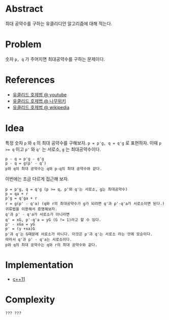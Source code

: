 # Abstract

최대 공약수를 구하는 유클리디안 알고리즘에 대해 적는다.

# Problem

숫자 `p, q` 가 주어지면 최대공약수를 구하는 문제이다.

# References

* [유클리드 호제법 @ youtube](https://www.youtube.com/watch?v=5VvZbcxu5oI)
* [유클리드 호제법 @ 나무위키](https://namu.wiki/w/%EC%9C%A0%ED%81%B4%EB%A6%AC%EB%93%9C%20%ED%98%B8%EC%A0%9C%EB%B2%95)
* [유클리드 호제법 @ wikipedia](https://ko.wikipedia.org/wiki/%EC%9C%A0%ED%81%B4%EB%A6%AC%EB%93%9C_%ED%98%B8%EC%A0%9C%EB%B2%95)

# Idea

특정 숫자 `p` 와 `q` 의 최대 공약수를 구해보자. `p = p'g, q = q'g` 로
표현하자. 이때 `p >= q` 이고 `p'` 와 `q'` 는 서로소, `g` 는 최대공약수이다.

```
p - q = p'g - q'g
p - q = g(p' - q')
p와 q의 최대 공약수는 q와 p-q의 최대 공약수와 같다.
```

이번에는 조금 다르게 접근해 보자.

```
p = p'g, q = q'g (p >= q, p'와 q'는 서로소, g는 최대공약수)
p = qa + r
p'g = q'ga + r
r = g(p' - q'a) (q와 r의 최대공약수가 g가 되려면 q'과 p'-q'a가 서로소이면 된다.)
귀류법을 이용해서 증명해보자.
q'과 p' - q'a가 서로소가 아니라면
q' = xG, p'-q'a = yG (G != 1)라고 할 수 있다.
p' - xGa = yG
p' = (y +xa)G
p'과 q'는 G때문에 서로소가 아니다. 이것은 p'과 q'는 서로소 라는 것에 모순이다.
따라서 q'과 p' - q'a는 서로소이다.
p와 q의 최대 공약수는 q와 r의 최대 공약수와 같다.
```

# Implementation

* [c++11](a.cpp)

# Complexity

```
??? ???
```